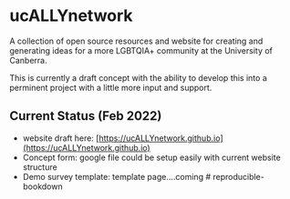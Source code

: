 # ucALLYnetwork

A collection of open source resources and website for creating and generating ideas for a more LGBTQIA+ community at the University of Canberra.

This is currently a draft concept with the ability to develop this into a perminent project with a little more input and support.

## Current Status (Feb 2022)

- website draft here: [https://ucALLYnetwork.github.io](https://ucALLYnetwork.github.io)
- Concept form: google file could be setup easily with current website structure
- Demo survey template: template page....coming
#   r e p r o d u c i b l e - b o o k d o w n  
 